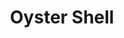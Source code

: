 ---
language: id
layout: product-item
title: Oyster Shell
description: Description in &amp; Oyster Shell
keyword: keyword in Oyster Shell
image: /images/stack-stone-Oyster-Shell-main-web-800x533.jpg
sub-title: Oyster Shell
article-1: Height &#58; 6" <br>Length &#58; 24" <br>Corner &#58; 6″ high x random<br>Panel &#58; 1″, 2″ & 4″ x random pieces <br>Color &#58; Light to dark gray tones with tones of white to off white colors
title-right: Oyster Shell
article-right: Oyster Shell
title-2: Oyster Shell
article-2: Oyster Shell
article-3: Oyster Shell
alt-slide1: Oyster Shell
alt-slide2: Oyster Shell
alt-slide3: Oyster Shell
slide1: /images/stack-stone-Oyster-Shell-main-web-800x533.jpg
slide2: /images/stack-stone-Oyster-Shell-main-web-800x533.jpg
slide3: /images/stack-stone-Oyster-Shell-main-web-800x533.jpg
---